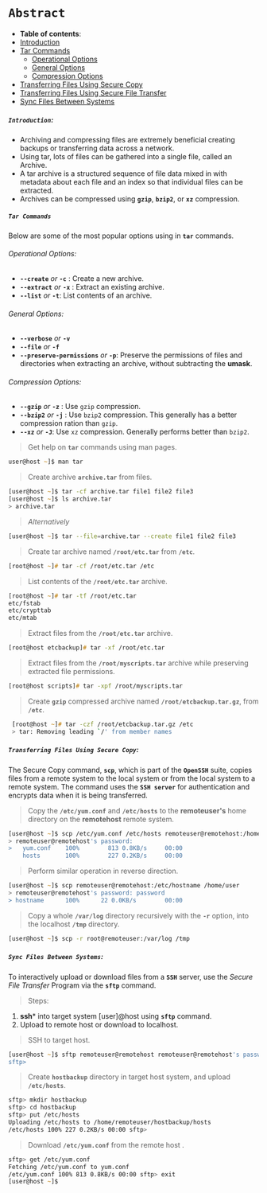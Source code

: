 # **`Abstract`**



-  **Table of contents**:
  - [Introduction](#introduction)
  - [Tar Commands](#tar-commands)
  	- [Operational Options](#operational-options)
  	- [General Options](#general-options)
  	- [Compression Options](#compression-options)
  - [Transferring Files Using Secure Copy](#transferring-files-using-secure-copy)
  - [Transferring Files Using Secure File Transfer](#transferring-files-using-secure-file-transfer)
  - [Sync Files Between Systems](#sync-files-between-systems)


##### **`Introduction`**:

- Archiving and compressing files are extremely beneficial creating backups or transferring data across a network.
-  Using tar, lots of files can be gathered into a single file, called an Archive. 
- A tar archive is a structured sequence of file data mixed in with metadata about each file and an index so that individual files can be extracted. 
- Archives can be compressed using **`gzip`**, **`bzip2`**, or **`xz`** compression.

##### **`Tar Commands`**
Below are some of the most popular options using in **`tar`** commands.

###### Operational Options:
- **`--create`** *or* **`-c`** : Create a new archive.
- **`--extract`** *or* **`-x`** : Extract an existing archive.
- **`--list`** *or* **`-t`**: List contents of an archive.

###### General Options:
- **`--verbose`** *or* **`-v`** 
- **`--file`** *or* **`-f`** 
- **`--preserve-permissions`** *or* **`-p`**: Preserve the permissions of files and directories when extracting an archive, without subtracting the **umask**.

###### Compression Options:
- **`--gzip`** *or* **`-z`** : Use `gzip` compression.
- **`--bzip2`** *or* **`-j`** : Use `bzip2` compression. This generally has a better compression ration than `gzip`.
- **`--xz`** *or* **`-J`**: Use `xz` compression. Generally performs better than `bzip2`.

> Get help on **`tar`** commands using man pages.

```zsh
user@host ~]$ man tar 
```
> Create archive **`archive.tar`** from files.

```zsh
[user@host ~]$ tar -cf archive.tar file1 file2 file3 
[user@host ~]$ ls archive.tar
> archive.tar
```
> *Alternatively*

```zsh
[user@host ~]$ tar --file=archive.tar --create file1 file2 file3
```
> Create tar archive named **`/root/etc.tar`** from **`/etc`**.

```zsh
[root@host ~]# tar -cf /root/etc.tar /etc 
```
> List contents of the **`/root/etc.tar`** archive.

```zsh
[root@host ~]# tar -tf /root/etc.tar 
etc/fstab
etc/crypttab
etc/mtab
```

> Extract files from the **`/root/etc.tar`** archive.

```zsh
[root@host etcbackup]# tar -xf /root/etc.tar
```
> Extract files from the **`/root/myscripts.tar`** archive while preserving extracted file permissions.

```zsh
[root@host scripts]# tar -xpf /root/myscripts.tar
```
> Create **`gzip`** compressed archive named **`/root/etcbackup.tar.gz`**, from **`/etc`**.

```zsh
 [root@host ~]# tar -czf /root/etcbackup.tar.gz /etc 
 > tar: Removing leading `/' from member names
```
##### **`Transferring Files Using Secure Copy`**:
The Secure Copy command, **`scp`**, which is part of the **`OpenSSH`** suite, copies files from a remote system to the local system or from the local system to a remote system. The command uses the **`SSH server`** for authentication and encrypts data when it is being transferred.
> Copy the **`/etc/yum.conf`** and **`/etc/hosts`** to the **remoteuser's** home directory on the **remotehost** remote system.

```zsh
[user@host ~]$ scp /etc/yum.conf /etc/hosts remoteuser@remotehost:/home/remoteuser 
> remoteuser@remotehost's password: 
>   yum.conf 	100% 		813 0.8KB/s 	00:00
	hosts 		100% 		227 0.2KB/s 	00:00
```
> Perform similar operation in reverse direction.

```zsh
[user@host ~]$ scp remoteuser@remotehost:/etc/hostname /home/user 
> remoteuser@remotehost's password: password
> hostname 		100% 	  22 0.0KB/s 		00:00
```
> Copy a whole **`/var/log`** directory recursively with the **`-r`** option, into the localhost **`/tmp`** directory.
```zsh
[user@host ~]$ scp -r root@remoteuser:/var/log /tmp
```
##### **`Sync Files Between Systems`**:
To interactively upload or download files from a **`SSH`** server, use the *Secure File Transfer* Program via the **`sftp`** command.
> Steps:
1. **ssh*** into target system [user]@host using **`sftp`** command.
2. Upload to remote host or download to localhost.

> SSH to target host.
```zsh
[user@host ~]$ sftp remoteuser@remotehost remoteuser@remotehost's password: password Connected to remotehost.
sftp>
```
> Create **`hostbackup`** directory in target host system, and upload **`/etc/hosts`**.
```zsh
sftp> mkdir hostbackup
sftp> cd hostbackup
sftp> put /etc/hosts
Uploading /etc/hosts to /home/remoteuser/hostbackup/hosts
/etc/hosts 100% 227 0.2KB/s 00:00 sftp>
```
> Download **`/etc/yum.conf`** from the remote host .

```zsh
sftp> get /etc/yum.conf
Fetching /etc/yum.conf to yum.conf
/etc/yum.conf 100% 813 0.8KB/s 00:00 sftp> exit
[user@host ~]$
```







